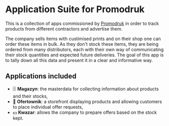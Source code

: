 # Application Suite for Promodruk

This is a collection of apps commissioned by [Promodruk](www.promodruk.pl) in order to track products from different contractors and advertise them.

The company sells items with custimised prints and on their shop one can order these items in bulk.
As they don't stock these items, they are being ordered from many distributors, each with their own way of communicating their stock quantities and expected future deliveries. The goal of this app is to tally down all this data and present it in a clear and informative way.

## Applications included

- 🗄️ **Magazyn**: the masterdata for collecting information about products and their stocks,
- 📂 **Ofertownik**: a storefront displaying products and allowing customers to place individual offer requests,
- 💵 **Kwazar**: allows the company to prepare offers based on the stock kept.
